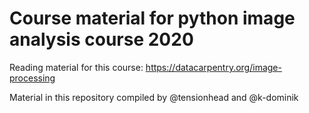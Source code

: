 # Course material for python image analysis course 2020

Reading material for this course: https://datacarpentry.org/image-processing

Material in this repository compiled by @tensionhead and @k-dominik
